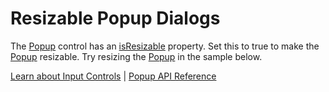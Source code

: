 Resizable Popup Dialogs
=================

The [Popup](https://www.grapecity.com/wijmo/api/classes/wijmo_input.popup.html) control has an [isResizable](https://www.grapecity.com/wijmo/api/classes/wijmo_input.popup.html#isresizable) property. Set this to true to make the [Popup](https://www.grapecity.com/wijmo/api/classes/wijmo_input.popup.html) resizable. Try resizing the [Popup](https://www.grapecity.com/wijmo/api/classes/wijmo_input.popup.html) in the sample below.

[Learn about Input Controls](https://www.grapecity.com/wijmo/input-controls-javascript) | [Popup API Reference](https://www.grapecity.com/wijmo/api/classes/wijmo_input.popup.html)